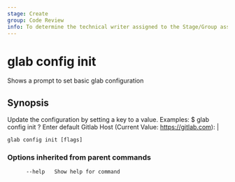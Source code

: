```yaml
---
stage: Create
group: Code Review
info: To determine the technical writer assigned to the Stage/Group associated with this page, see https://about.gitlab.com/handbook/product/ux/technical-writing/#assignments
---
```


<!--
This documentation is auto generated by a script.
Please do not edit this file directly, check cmd/gen-docs/docs.go.
-->

# glab config init

Shows a prompt to set basic glab configuration

## Synopsis

Update the configuration by setting a key to a value.
Examples:
  $ glab config init
  ? Enter default Gitlab Host (Current Value: https://gitlab.com): |


```plaintext
glab config init [flags]
```

### Options inherited from parent commands

```plaintext
      --help   Show help for command
```

